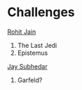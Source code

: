 # Challenges

<a href="https://github.com/RohitStark">Rohit Jain</a>

1) The Last Jedi
3) Epistemus

<a href="https://github.com/JaySubhedar">Jay Subhedar</a>
1) Garfeld?
